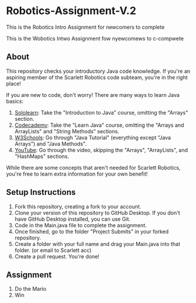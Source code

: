 # Robotics-Assignment-V.2

This is the Robotics Intro Assignment for newcomers to complete

This is the Wobotics Intwo Assignment fow nyewcomews to c-compwete

## About
This repository checks your introductory Java code knowledge. 
If you're an aspiring member of the Scarlett Robotics code subteam,
    you're in the right place!

If you are new to code, don't worry!
There are many ways to learn Java basics:
1. [Sololearn](https://www.sololearn.com/learn/courses/java-introduction):
Take the "Introduction to Java" course, omitting the "Arrays" section.
2. [Codecademy](https://www.codecademy.com/learn/learn-java):
Take the "Learn Java" course, omitting the "Arrays and ArrayLists" and "String Methods" sections.
3. [W3Schools](https://www.w3schools.com/java):
Go through "Java Tutorial" (everything except "Java Arrays") and "Java Methods".
4. [YouTube](https://youtu.be/A74TOX803D0):
Go through the video, skipping the "Arrays", "ArrayLists", and "HashMaps" sections.

While there are some concepts that aren't needed for Scarlett Robotics, 
you're free to learn extra information for your own benefit!


## Setup Instructions
1. Fork this repository, creating a fork to your account.
2. Clone your version of this repository to GitHub Desktop. If you don't have GitHub Desktop installed, you can use Git.
3. Code in the Main.java file to complete the assignment.
4. Once finished, go to the folder "Project Submits" in your forked repository.
5. Create a folder with your full name and drag your Main.java into that folder. (or email to Scarlett acc)
6. Create a pull request. You're done!

## Assignment
1. Do the Mario
2. Win
